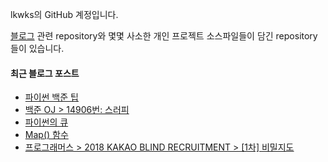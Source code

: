 lkwks의 GitHub 계정입니다.

[블로그](https://lkwks.github.io) 관련 repository와 몇몇 사소한 개인 프로젝트 소스파일들이 담긴 repository들이 있습니다.


#### 최근 블로그 포스트
<!-- BLOG-POST-LIST:START -->
- [파이썬 백준 팁](https://lkwks.github.io/%EC%95%8C%EA%B3%A0%EB%A6%AC%EC%A6%98%20%EB%AC%B8%EC%A0%9C%ED%92%80%EC%9D%B4/2021/10/14/%ED%8C%8C%EC%9D%B4%EC%8D%AC-%EB%B0%B1%EC%A4%80-%ED%8C%81.html)
- [백준 OJ > 14906번: 스러피](https://lkwks.github.io/%EC%95%8C%EA%B3%A0%EB%A6%AC%EC%A6%98%20%EB%AC%B8%EC%A0%9C%ED%92%80%EC%9D%B4/2021/10/14/%EB%B0%B1%EC%A4%80-%EC%8A%A4%EB%9F%AC%ED%94%BC.html)
- [파이썬의 큐](https://lkwks.github.io/python/2021/10/13/%ED%8C%8C%EC%9D%B4%EC%8D%AC%EC%9D%98-%ED%81%90.html)
- [Map() 함수](https://lkwks.github.io/python/2021/10/13/map()-%ED%95%A8%EC%88%98.html)
- [프로그래머스 > 2018 KAKAO BLIND RECRUITMENT > [1차] 비밀지도](https://lkwks.github.io/%EC%95%8C%EA%B3%A0%EB%A6%AC%EC%A6%98%20%EB%AC%B8%EC%A0%9C%ED%92%80%EC%9D%B4/2021/10/12/%EB%B9%84%EB%B0%80%EC%A7%80%EB%8F%84.html)
<!-- BLOG-POST-LIST:END -->
  
<!--![Top Langs](https://github-readme-stats.vercel.app/api/top-langs/?username=lkwks)-->
